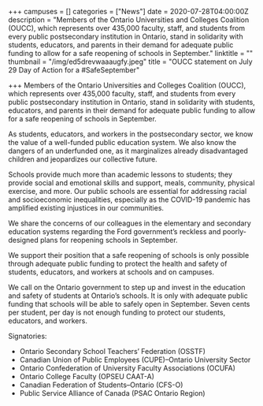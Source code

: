 +++
campuses = []
categories = ["News"]
date = 2020-07-28T04:00:00Z
description = "Members of the Ontario Universities and Colleges Coalition (OUCC), which represents over 435,000 faculty, staff, and students from every public postsecondary institution in Ontario, stand in solidarity with students, educators, and parents in their demand for adequate public funding to allow for a safe reopening of schools in September."
linktitle = ""
thumbnail = "/img/ed5drevwaaaugfy.jpeg"
title = "OUCC statement on July 29 Day of Action for a #SafeSeptember"

+++
Members of the Ontario Universities and Colleges Coalition (OUCC), which represents over 435,000 faculty, staff, and students from every public postsecondary institution in Ontario, stand in solidarity with students, educators, and parents in their demand for adequate public funding to allow for a safe reopening of schools in September.

As students, educators, and workers in the postsecondary sector, we know the value of a well-funded public education system. We also know the dangers of an underfunded one, as it marginalizes already disadvantaged children and jeopardizes our collective future.

Schools provide much more than academic lessons to students; they provide social and emotional skills and support, meals, community, physical exercise, and more. Our public schools are essential for addressing racial and socioeconomic inequalities, especially as the COVID-19 pandemic has amplified existing injustices in our communities.

We share the concerns of our colleagues in the elementary and secondary education systems regarding the Ford government’s reckless and poorly-designed plans for reopening schools in September.

We support their position that a safe reopening of schools is only possible through adequate public funding to protect the health and safety of students, educators, and workers at schools and on campuses.

We call on the Ontario government to step up and invest in the education and safety of students at Ontario’s schools. It is only with adequate public funding that schools will be able to safely open in September. Seven cents per student, per day is not enough funding to protect our students, educators, and workers.

Signatories:

* Ontario Secondary School Teachers’ Federation (OSSTF)
* Canadian Union of Public Employees (CUPE)–Ontario University Sector
* Ontario Confederation of University Faculty Associations (OCUFA)
* Ontario College Faculty (OPSEU CAAT-A)
* Canadian Federation of Students–Ontario (CFS-O)
* Public Service Alliance of Canada (PSAC Ontario Region)